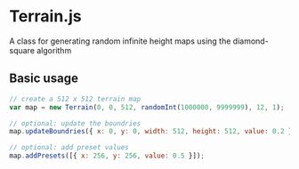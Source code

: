 # Terrain.js

A class for generating random infinite height maps using the diamond-square algorithm

## Basic usage

```javascript
// create a 512 x 512 terrain map
var map = new Terrain(0, 0, 512, randomInt(1000000, 9999999), 12, 1);
```

```javascript
// optional: update the boundries
map.updateBoundries({ x: 0, y: 0, width: 512, height: 512, value: 0.2 });

// optional: add preset values
map.addPresets([{ x: 256, y: 256, value: 0.5 }]);
```